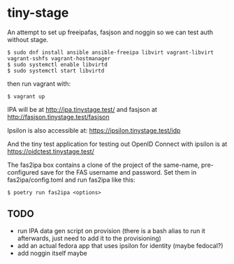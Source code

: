 # tiny-stage

An attempt to set up freeipafas, fasjson and noggin so we can test auth without stage.

```
$ sudo dnf install ansible ansible-freeipa libvirt vagrant-libvirt vagrant-sshfs vagrant-hostmanager
$ sudo systemctl enable libvirtd
$ sudo systemctl start libvirtd
```

then run vagrant with:

```
$ vagrant up
```

IPA will be at http://ipa.tinystage.test/ and fasjson at http://fasjson.tinystage.test/fasjson

Ipsilon is also accessible at: https://ipsilon.tinystage.test/idp

And the tiny test application for testing out OpenID Connect with ipsilon is at https://oidctest.tinystage.test/

The fas2ipa box contains a clone of the project of the same-name, pre-configured save for the FAS
username and password. Set them in fas2ipa/config.toml and run fas2ipa like this:

```
$ poetry run fas2ipa <options>
```

## TODO

* run IPA data gen script on provision (there is a bash alias to run it afterwards, just need to add it to the provisioning)
* add an actual fedora app that uses ipsilon for identity (maybe fedocal?)
* add noggin itself maybe
